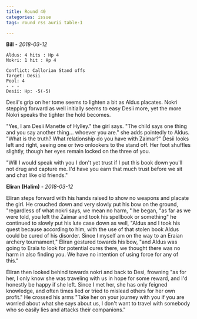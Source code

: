 ```yaml
---
title: Round 40
categories: issue
tags: round rss aurii table-1

---
```


**Bill** - *2018-03-12*

```
Aldus: 4 hits : Hp 4
Nokri: 1 hit : Hp 4
```

```
Conflict: Callorian Stand offs
Target: Desii
Pool: 4
- - -
Desii: Hp: -5(-5)
``` 

Desii's grip on her tome seems to lighten a bit as Aldus placates. Nokri stepping forward as well initially seems to easy Desii more, yet the more Nokri speaks the tighter the hold becomes. 

"Yes, I am Desii Manette of Hylley." the girl says. "The child says one thing and you say another thing... whoever you are." she adds pointedly to Aldus. "What is the truth? What relationship do you have with Zaimar?" Desii looks left and right, seeing one or two onlookers to the stand off. Her foot shuffles slightly, though her eyes remain locked on the three of you.

"Will I would speak with you I don't yet trust if I put this book down you'll not drug and capture me. I'd have you earn that much trust before we sit and chat like old friends."

**Eliran (Halim)** - *2018-03-12*

Eliran steps forward with his hands raised to show no weapons and placate the girl.  He crouched down and very slowly put his bow on the ground, "regardless of what nokri says, we mean no harm, " he began, "as far as we were told, you left the Zaimar and took his spellbook or something" he continued to slowly put his lute case down as well, "Aldus and I took his quest because according to him, with the use of that stolen book Aldus could be cured of his disorder. Since I myself am on the way to an Eraian archery tournament," Eliran gestured towards his bow, "and Aldus was going to Eraia to look for potential cures there, we thought there was no harm in also finding you. We have no intention of using force for any of this." 

Eliran then looked behind towards nokri and back to Desi, frowning "as for her, I only know she was traveling with us in hope for some reward, and I'd honestly be happy if she left. Since I met her, she has only feigned knowledge, and often times lied or tried to mislead others for her own profit." He crossed his arms "Take her on your journey with you if you are worried about what she says about us, I don't want to travel with somebody who so easily lies and attacks their companions."



<!-- re.findall('a.*?(?=a|$)', t+'x') -->